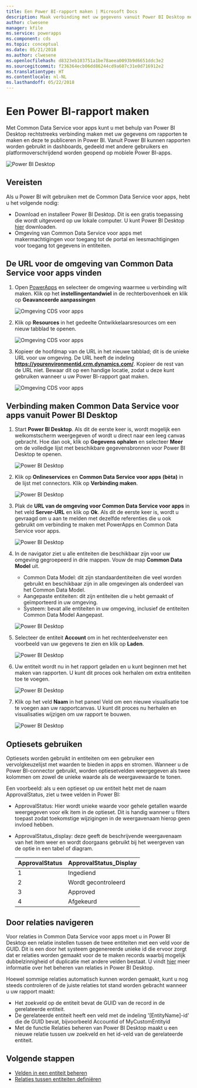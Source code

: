 ```yaml
---
title: Een Power BI-rapport maken | Microsoft Docs
description: Maak verbinding met uw gegevens vanuit Power BI Desktop met behulp van de Common Data Service-connector voor apps.
author: clwesene
manager: kfile
ms.service: powerapps
ms.component: cds
ms.topic: conceptual
ms.date: 05/21/2018
ms.author: clwesene
ms.openlocfilehash: d8323eb103751a1be78aeea0093b9d6651ddc3e2
ms.sourcegitcommit: f236364ecb06dd86244cd9a607c31e0d716912e2
ms.translationtype: HT
ms.contentlocale: nl-NL
ms.lasthandoff: 05/22/2018
---
```

# <a name="create-a-power-bi-report"></a>Een Power BI-rapport maken
Met Common Data Service voor apps kunt u met behulp van Power BI Desktop rechtstreeks verbinding maken met uw gegevens om rapporten te maken en deze te publiceren in Power BI. Vanuit Power BI kunnen rapporten worden gebruikt in dashboards, gedeeld met andere gebruikers en platformoverschrijdend worden geopend op mobiele Power BI-apps.

![Power BI Desktop](./media/data-platform-cds-powerbi-connector/PBIDesktop.png "Power BI Desktop")

## <a name="prerequisites"></a>Vereisten

Als u Power BI wilt gebruiken met de Common Data Service voor apps, hebt u het volgende nodig:

* Download en installeer Power BI Desktop. Dit is een gratis toepassing die wordt uitgevoerd op uw lokale computer. U kunt Power BI Desktop [hier](https://powerbi.microsoft.com/desktop/) downloaden.
* Omgeving van Common Data Service voor apps met makermachtigingen voor toegang tot de portal en leesmachtigingen voor toegang tot gegevens in entiteiten.

## <a name="finding-your-common-data-service-for-apps-environment-url"></a>De URL voor de omgeving van Common Data Service voor apps vinden

1. Open [PowerApps](https://web.powerapps.com) en selecteer de omgeving waarmee u verbinding wilt maken. Klik op het **instellingentandwiel** in de rechterbovenhoek en klik op **Geavanceerde aanpassingen**

    ![Omgeving CDS voor apps](./media/data-platform-cds-powerbi-connector/CDSEnv1.png "Omgeving CDS voor apps")

2. Klik op **Resources** in het gedeelte Ontwikkelaarsresources om een nieuw tabblad te openen.

    ![Omgeving CDS voor apps](./media/data-platform-cds-powerbi-connector/CDSEnv2.png "Omgeving CDS voor apps")

3. Kopieer de hoofdmap van de URL in het nieuwe tabblad; dit is de unieke URL voor uw omgeving. De URL heeft de indeling **https://yourenvironmentid.crm.dynamics.com/**. Kopieer de rest van de URL niet. Bewaar dit op een handige locatie, zodat u deze kunt gebruiken wanneer u uw Power BI-rapport gaat maken.

    ![Omgeving CDS voor apps](./media/data-platform-cds-powerbi-connector/CDSEnv3.png "Omgeving CDS voor apps")

## <a name="connecting-to-common-data-service-for-apps-from-power-bi-desktop"></a>Verbinding maken Common Data Service voor apps vanuit Power BI Desktop

1. Start **Power BI Desktop**. Als dit de eerste keer is, wordt mogelijk een welkomstscherm weergegeven of wordt u direct naar een leeg canvas gebracht. Hoe dan ook, klik op **Gegevens ophalen** en selecteer **Meer** om de volledige lijst met beschikbare gegevensbronnen voor Power BI Desktop te openen.

    ![Power BI Desktop](./media/data-platform-cds-powerbi-connector/CreateReport1.png "Power BI Desktop")

2. Klik op **Onlineservices** en **Common Data Service voor apps (bèta)** in de lijst met connectors. Klik op **Verbinding maken**.

    ![Power BI Desktop](./media/data-platform-cds-powerbi-connector/CreateReport2.png "Power BI Desktop")

3. Plak de **URL van de omgeving voor Common Data Service voor apps** in het veld **Server-URL** en klik op **Ok**. Als dit de eerste keer is, wordt u gevraagd om u aan te melden met dezelfde referenties die u ook gebruikt om verbinding te maken met PowerApps en Common Data Service voor apps.

    ![Power BI Desktop](./media/data-platform-cds-powerbi-connector/CreateReport3.png "Power BI Desktop")

4. In de navigator ziet u alle entiteiten die beschikbaar zijn voor uw omgeving gegroepeerd in drie mappen. Vouw de map **Common Data Model** uit.

    * Common Data Model: dit zijn standaardentiteiten die veel worden gebruikt en beschikbaar zijn in alle omgevingen als onderdeel van het Common Data Model.
    * Aangepaste entiteiten: dit zijn entiteiten die u hebt gemaakt of geïmporteerd in uw omgeving.
    * Systeem: bevat alle entiteiten in uw omgeving, inclusief de entiteiten Common Data Model Aangepast.

    ![Power BI Desktop](./media/data-platform-cds-powerbi-connector/CreateReport4.png "Power BI Desktop")

5. Selecteer de entiteit **Account** om in het rechterdeelvenster een voorbeeld van uw gegevens te zien en klik op **Laden**.

    ![Power BI Desktop](./media/data-platform-cds-powerbi-connector/CreateReport5.png "Power BI Desktop")

6. Uw entiteit wordt nu in het rapport geladen en u kunt beginnen met het maken van rapporten. U kunt dit proces ook herhalen om extra entiteiten toe te voegen.

    ![Power BI Desktop](./media/data-platform-cds-powerbi-connector/CreateReport6.png "Power BI Desktop")

7. Klik op het veld **Naam** in het paneel Veld om een nieuwe visualisatie toe te voegen aan uw rapportcanvas. U kunt dit proces nu herhalen en visualisaties wijzigen om uw rapport te bouwen.

    ![Power BI Desktop](./media/data-platform-cds-powerbi-connector/CreateReport7.png "Power BI Desktop")


## <a name="using-option-sets"></a>Optiesets gebruiken

Optiesets worden gebruikt in entiteiten om een gebruiker een vervolgkeuzelijst met waarden te bieden in apps en stromen. Wanneer u de Power BI-connector gebruikt, worden optiesetvelden weergegeven als twee kolommen om zowel de unieke waarde als de weergavewaarde te tonen.

Een voorbeeld: als u een optieset op uw entiteit hebt met de naam ApprovalStatus, ziet u twee velden in Power BI:

* ApprovalStatus: Hier wordt unieke waarde voor gehele getallen waarde weergegeven voor elk item in de optieset. Dit is handig wanneer u filters toepast zodat toekomstige wijzigingen in de weergavenaam hierop geen invloed hebben.
* ApprovalStatus_display: deze geeft de beschrijvende weergavenaam van het item weer en wordt doorgaans gebruikt bij het weergeven van de optie in een tabel of diagram.

    |ApprovalStatus|ApprovalStatus_Display|
    |---------|---------|
    1|Ingediend
    2|Wordt gecontroleerd
    3|Approved
    4|Afgekeurd

## <a name="navigating-relationships"></a>Door relaties navigeren

Voor relaties in Common Data Service voor apps moet u in Power BI Desktop een relatie instellen tussen de twee entiteiten met een veld voor de GUID. Dit is een door het systeem gegenereerde unieke id die ervoor zorgt dat er relaties worden gemaakt voor de te maken records waarbij mogelijk dubbelzinnigheid of duplicatie met andere velden bestaat. U vindt [hier](https://docs.microsoft.com/power-bi/desktop-create-and-manage-relationships) meer informatie over het beheren van relaties in Power BI Desktop.

Hoewel sommige relaties automatisch kunnen worden gemaakt, kunt u nog steeds controleren of de juiste relaties tot stand worden gebracht wanneer u uw rapport maakt:

* Het zoekveld op de entiteit bevat de GUID van de record in de gerelateerde entiteit.
* De gerelateerde entiteit heeft een veld met de indeling '[EntityName]-id' die de GUID bevat, bijvoorbeeld Accountid of MyCustomEntityid
* Met de functie Relaties beheren van Power BI Desktop maakt u een nieuwe relatie tussen uw zoekveld en het id-veld van de gerelateerde entiteit.


## <a name="next-steps"></a>Volgende stappen
* [Velden in een entiteit beheren](data-platform-manage-fields.md)
* [Relaties tussen entiteiten definiëren](data-platform-entity-lookup.md)


